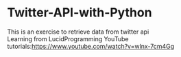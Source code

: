 # Twitter-API-with-Python
This is an exercise to retrieve data from twitter api <br>
Learning from LucidProgramming YouTube tutorials:https://www.youtube.com/watch?v=wlnx-7cm4Gg
